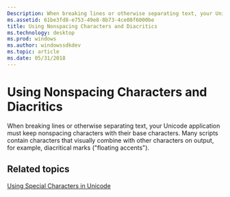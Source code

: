 ```yaml
---
Description: When breaking lines or otherwise separating text, your Unicode application must keep nonspacing characters with their base characters.
ms.assetid: 61be3fd8-e753-49e8-8b73-4ce08f6000be
title: Using Nonspacing Characters and Diacritics
ms.technology: desktop
ms.prod: windows
ms.author: windowssdkdev
ms.topic: article
ms.date: 05/31/2018
---
```


# Using Nonspacing Characters and Diacritics

When breaking lines or otherwise separating text, your Unicode application must keep nonspacing characters with their base characters. Many scripts contain characters that visually combine with other characters on output, for example, diacritical marks ("floating accents").

## Related topics

<dl> <dt>

[Using Special Characters in Unicode](using-special-characters-in-unicode.md)
</dt> </dl>

 

 




